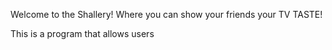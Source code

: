 Welcome to the Shallery! Where you can show your friends your TV TASTE!

This is a program that allows users 
